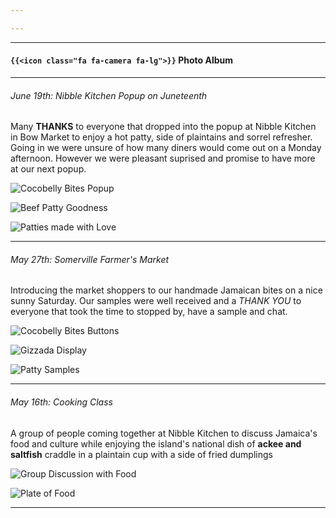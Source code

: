 ```yaml
---

---
```


___

#### `{{<icon class="fa fa-camera fa-lg">}}` Photo Album 

----

###### June 19th: Nibble Kitchen Popup on Juneteenth
Many **THANKS** to everyone that dropped into the popup at Nibble Kitchen in Bow Market to enjoy a hot patty, side of plaintains and sorrel refresher. Going in we were unsure of how many diners would come out on a Monday afternoon. However we were pleasant suprised and promise to have more at our next popup.

![Cocobelly Bites Popup](../images/cbb-popup1.jpg)

![Beef Patty Goodness](../images/patty-bite.jpg)

![Patties made with Love](../images/patty-duties.jpg)


----

###### May 27th: Somerville Farmer's Market

Introducing the market shoppers to our handmade Jamaican bites on a nice sunny Saturday. Our samples were well received and a *THANK YOU* to everyone that took the time to stopped by, have a sample and chat.

![Cocobelly Bites Buttons](../images/fm527-cbb.jpg)

![Gizzada Display](../images/fm527-gizzada.jpg)

![Patty Samples](../images/fm527-patties.jpg)

----

###### May 16th: Cooking Class

A group of people coming together at Nibble Kitchen to discuss Jamaica's food and culture while enjoying the island's national dish of **ackee and saltfish** craddle in a plaintain cup with a side of fried dumplings

![Group Discussion with Food](../images/cc516-table.jpg)

![Plate of Food](../images/cc516-plate.jpg)


----
